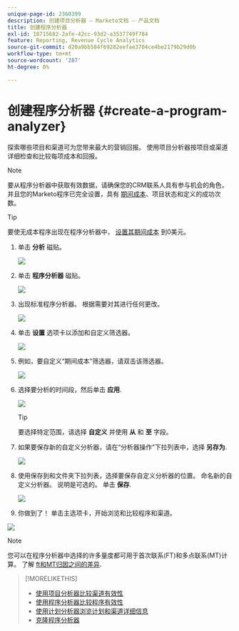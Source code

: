 ```yaml
---
unique-page-id: 2360399
description: 创建项目分析器 — Marketo文档 — 产品文档
title: 创建程序分析器
exl-id: 18715682-2afe-42cc-93d2-a3537749f784
feature: Reporting, Revenue Cycle Analytics
source-git-commit: d20a9bb584f69282eefae3704ce4be2179b29d0b
workflow-type: tm+mt
source-wordcount: '287'
ht-degree: 0%

---
```


# 创建程序分析器 {#create-a-program-analyzer}

探索哪些项目和渠道可为您带来最大的营销回报。 使用项目分析器按项目或渠道详细检查和比较每项成本和回报。

>[!NOTE]
>
>要从程序分析器中获取有效数据，请确保您的CRM联系人具有参与机会的角色，并且您的Marketo程序已完全设置，具有 [期间成本](/help/marketo/product-docs/reporting/revenue-cycle-analytics/revenue-tools/define-period-costs.md)、项目状态和定义的成功次数。

>[!TIP]
>
>要使无成本程序出现在程序分析器中， [设置其期间成本](/help/marketo/product-docs/reporting/revenue-cycle-analytics/revenue-tools/define-period-costs.md) 到0美元。

1. 单击 **分析** 磁贴。

   ![](assets/image2014-9-17-13-3a7-3a1.png)

1. 单击 **程序分析器** 磁贴。

   ![](assets/program-analyzer-icon-hand.png)

1. 出现标准程序分析器。 根据需要对其进行任何更改。

   ![](assets/image2016-10-31-15-3a3-3a9.png)

1. 单击 **设置** 选项卡以添加和自定义筛选器。

   ![](assets/image2016-10-31-15-3a25-3a57.png)

1. 例如，要自定义“期间成本”筛选器，请双击该筛选器。

   ![](assets/image2016-10-31-15-3a33-3a2.png)

1. 选择要分析的时间段，然后单击 **应用**.

   ![](assets/image2016-10-31-15-3a30-3a32.png)

   >[!TIP]
   >
   >要选择特定范围，请选择 **自定义** 并使用 **从** 和 **至** 字段。

1. 如果要保存新的自定义分析器，请在“分析器操作”下拉列表中，选择 **另存为**.

   ![](assets/image2016-10-31-15-3a5-3a8.png)

1. 使用保存到和文件夹下拉列表，选择要保存自定义分析器的位置。 命名新的自定义分析器。 说明是可选的。 单击 **保存**.

   ![](assets/image2016-10-31-15-3a7-3a19.png)

1. 你做到了！ 单击主选项卡，开始浏览和比较程序和渠道。

![](assets/november-custom-report.png)

>[!NOTE]
>
>您可以在程序分析器中选择的许多量度都可用于首次联系(FT)和多点联系(MT)计算。 了解 [ft和MT归因之间的差异](/help/marketo/product-docs/reporting/revenue-cycle-analytics/revenue-tools/attribution/understanding-attribution.md).

>[!MORELIKETHIS]
>
>* [使用项目分析器比较渠道有效性](/help/marketo/product-docs/reporting/revenue-cycle-analytics/program-analytics/compare-channel-effectiveness-with-the-program-analyzer.md)
>* [使用程序分析器比较程序有效性](/help/marketo/product-docs/reporting/revenue-cycle-analytics/program-analytics/compare-program-effectiveness-with-the-program-analyzer.md)
>* [使用计划分析器浏览计划和渠道详细信息](/help/marketo/product-docs/reporting/revenue-cycle-analytics/program-analytics/explore-program-and-channel-details-with-the-program-analyzer.md)
>* [克隆程序分析器](/help/marketo/product-docs/reporting/revenue-cycle-analytics/program-analytics/clone-a-program-analyzer.md)
